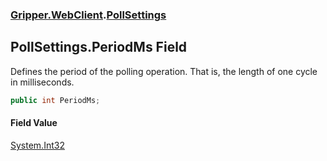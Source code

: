 ### [Gripper.WebClient](Gripper_WebClient.md 'Gripper.WebClient').[PollSettings](Gripper_WebClient_PollSettings.md 'Gripper.WebClient.PollSettings')
## PollSettings.PeriodMs Field
Defines the period of the polling operation. That is, the length of one cycle in milliseconds.  
```csharp
public int PeriodMs;
```
#### Field Value
[System.Int32](https://docs.microsoft.com/en-us/dotnet/api/System.Int32 'System.Int32')
